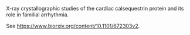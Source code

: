 X-ray crystallographic studies of the cardiac calsequestrin protein and its role in familial arrhythmia. 

See https://www.biorxiv.org/content/10.1101/672303v2.

